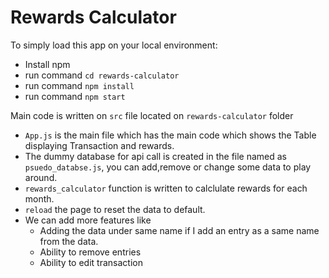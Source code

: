 # Rewards Calculator

To simply load this app on your local environment: 
- Install npm 
- run command `cd rewards-calculator`
- run command `npm install`
- run command `npm start`

Main code is written on `src` file located on `rewards-calculator` folder
- `App.js` is the main file which has the main code which shows the Table displaying Transaction and rewards.
- The dummy database for api call is created in the file named as `psuedo_databse.js`, you can add,remove or change some data to play around. 
- `rewards_calculator` function is written to calclulate rewards for each month. 
- `reload` the page to reset the data to default.
- We can add more features like 
    - Adding the data under same name if I add an entry as a same name from the data.
    - Ability to remove entries
    - Ability to edit transaction
